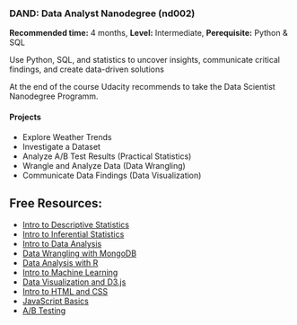 ### DAND: Data Analyst Nanodegree (nd002)
__Recommended time:__ 4 months, __Level:__ Intermediate, __Perequisite:__ Python & SQL

Use Python, SQL, and statistics to uncover insights, communicate critical findings, and create data-driven solutions

At the end of the course Udacity recommends to take the Data Scientist Nanodegree Programm. 

#### Projects
- Explore Weather Trends
- Investigate a Dataset
- Analyze A/B Test Results (Practical Statistics)
- Wrangle and Analyze Data (Data Wrangling)
- Communicate Data Findings (Data Visualization)

## Free Resources:
* [Intro to Descriptive Statistics](https://www.udacity.com/course/intro-to-descriptive-statistics--ud827)
* [Intro to Inferential Statistics](https://www.udacity.com/course/intro-to-inferential-statistics--ud201)
* [Intro to Data Analysis](https://www.udacity.com/course/intro-to-data-analysis--ud170)
* [Data Wrangling with MongoDB](https://www.udacity.com/course/data-wrangling-with-mongodb--ud032)
* [Data Analysis with R](https://www.udacity.com/course/data-analysis-with-r--ud651)
* [Intro to Machine Learning](https://www.udacity.com/course/intro-to-machine-learning--ud120)
* [Data Visualization and D3.js](https://www.udacity.com/course/data-visualization-and-d3js--ud507)
* [Intro to HTML and CSS](https://www.udacity.com/course/intro-to-html-and-css--ud304)
* [JavaScript Basics](https://www.udacity.com/course/javascript-basics--ud804)
* [A/B Testing](https://www.udacity.com/course/ab-testing--ud257)
